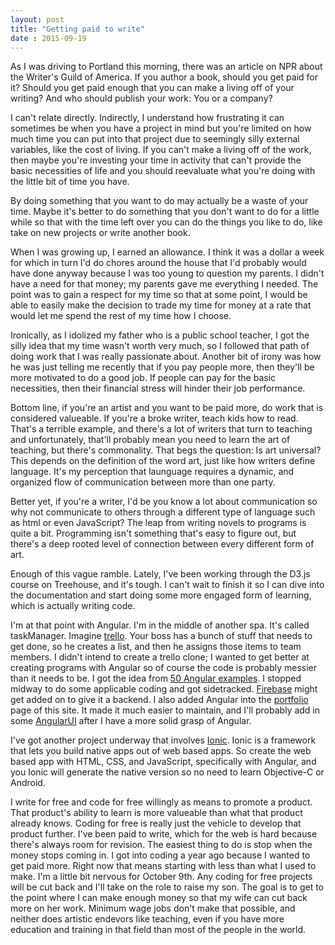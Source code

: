 ```yaml
---
layout: post
title: "Getting paid to write"
date : 2015-09-19
---
```


As I was driving to Portland this morning, there was an article on NPR about the Writer's Guild of America.  If you author a book, should you get paid for it? Should you get paid enough that you can make a living off of your writing?  And who should publish your work: You or a company?

I can't relate directly.  Indirectly, I understand how frustrating it can sometimes be when you have a project in mind but you're limited on how much time you can put into that project due to seemingly silly external variables, like the cost of living.  If you can't make a living off of the work, then maybe you're investing your time in activity that can't provide the basic necessities of life and you should reevaluate what you're doing with the little bit of time you have.  

By doing something that you want to do may actually be a waste of your time.  Maybe it's better to do something that you don't want to do for a little while so that with the time left over you can do the things you like to do, like take on new projects or write another book.  

When I was growing up, I earned an allowance.  I think it was a dollar a week for which in turn I'd do chores around the house that I'd probably would have done anyway because I was too young to question my parents.  I didn't have a need for that money; my parents gave me everything I needed.  The point was to gain a respect for my time so that at some point, I would be able to easily make the decision to trade my time for money at a rate that would let me spend the rest of my time how I choose.  

Ironically, as I idolized my father who is a public school teacher, I got the silly idea that my time wasn't worth very much, so I followed that path of doing work that I was really passionate about.  Another bit of irony was how he was just telling me recently that if you pay people more, then they'll be more motivated to do a good job.  If people can pay for the basic necessities, then their financial stress will hinder their job performance.

Bottom line, if you're an artist and you want to be paid more, do work that is considered valueable.  If you're a broke writer, teach kids how to read. That's a terrible example, and there's a lot of writers that turn to teaching and unfortunately, that'll probably mean you need to learn the art of teaching, but there's commonality.  That begs the question: Is art universal?  This depends on the definition of the word art, just like how writers define language.  It's my perception that launguage requires a dynamic, and organized flow of communication between more than one party.

Better yet, if you're a writer, I'd be you know a lot about communication so why not communicate to others through a different type of language such as html or even JavaScript?  The leap from writing novels to programs is quite a bit.  Programming isn't something that's easy to figure out, but there's a deep rooted level of connection between every different form of art.

Enough of this vague ramble.  Lately, I've been working through the D3.js course on Treehouse, and it's tough.  I can't wait to finish it so I can dive into the documentation and start doing some more engaged form of learning, which is actually writing code.  

I'm at that point with Angular. I'm in the middle of another spa.  It's called taskManager.  Imagine [trello](https://trello.com/).  Your boss has a bunch of stuff that needs to get done, so he creates a list, and then he assigns those items to team members.  I didn't intend to create a trello clone; I wanted to get better at creating programs with Angular so of course the code is probably messier than it needs to be.  I got the idea from [50 Angular examples](https://www.youtube.com/watch?v=TRrL5j3MIvo).  I stopped midway to do some applicable coding and got sidetracked. [Firebase](http://ionicframework.com/) might get added on to give it a backend. I also added Angular into the [portfolio](http://nathan-j-brenner.github.io/portfolio/) page of this site.  It made it much easier to maintain, and I'll probably add in some [AngularUI](https://angular-ui.github.io/) after I have a more solid grasp of Angular.

I've got another project underway that involves [Ionic](http://ionicframework.com/). Ionic is a framework that lets you build native apps out of web based apps. So create the web based app with HTML, CSS, and JavaScript, specifically with Angular, and you Ionic will generate the native version so no need to learn Objective-C or Android.

I write for free and code for free willingly as means to promote a product.  That product's ability to learn is more valueable than what that product already knows.  Coding for free is really just the vehicle to develop that product further. I've been paid to write, which for the web is hard because there's always room for revision.  The easiest thing to do is stop when the money stops coming in.  I got into coding a year ago because I wanted to get paid more.  Right now that means starting with less than what I used to make.  I'm a little bit nervous for October 9th. Any coding for free projects will be cut back and I'll take on the role to raise my son.  The goal is to get to the point where I can make enough money so that my wife can cut back more on her work. Minimum wage jobs don't make that possible, and neither does artistic endevors like teaching, even if you have more education and training in that field than most of the people in the world.